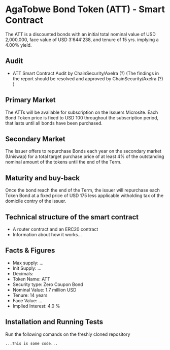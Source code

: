 # AgaTobwe Bond Token (ATT) - Smart Contract
The ATT is a discounted bonds with an initial total nominal value of USD 2,000,000, face value of USD 3'644'238, and tenure of 15 yrs. implying a 4.00% yield. 

## Audit
* ATT Smart Contract Audit by ChainSecurity/Axelra (?) (The findings in the report should be resolved and approved by ChainSecurity/Axelra (?) )

## Primary Market
The ATTs will be available for subscription on the Issuers Microsite. Each Bond Token price is fixed to USD 100 throughout the subscription period, that lasts until all bonds have been purchased. 

## Secondary Market
The Issuer offers to repurchase Bonds each year on the secondary market (Uniswap) for a total target purchase price of at least 4% of the outstanding nominal amount of the tokens until the end of the Term.

## Maturity and buy-back
Once the bond reach the end of the Term, the issuer will repurchase each Token Bond at a fixed price of USD 175 less applicable witholding tax of the domicile contry of the issuer. 

## Technical structure of the smart contract

* A router contract and an ERC20 contract 
* Information about how it works...

## Facts & Figures

* Max supply: ... 
* Init Supply: ...
* Decimals: 
* Token Name: ATT
* Security type: Zero Coupon Bond
* Nominal Value: 1.7 million USD
* Tenure: 14 years
* Face Value: ...
* Implied Interest: 4.0 %

## Installation and Running Tests

Run the following comands on the freshly cloned repository
```
...This is some code...
```
